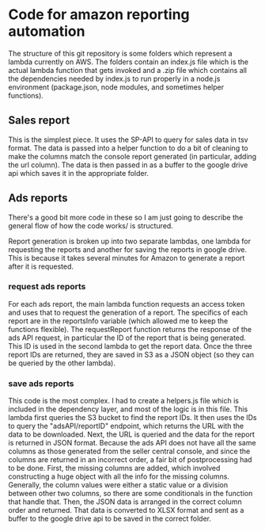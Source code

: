 # Code for amazon reporting automation
The structure of this git repository is some folders which represent a lambda currently on AWS. The folders contain an index.js file which is the actual lambda function that gets invoked and a .zip file which contains all the dependencies needed by index.js to run properly in a node.js environment (package.json, node modules, and sometimes helper functions).

## Sales report
This is the simplest piece. It uses the SP-API to query for sales data in tsv format. The data is passed into a helper function to do a bit of cleaning to make the columns match the console report generated (in particular, adding the url column). The data is then passed in as a buffer to the google drive api which saves it in the appropriate folder.

## Ads reports
There's a good bit more code in these so I am just going to describe the general flow of how the code works/ is structured.

Report generation is broken up into two separate lambdas, one lambda for requesting the reports and another for saving the reports in google drive. This is because it takes several minutes for Amazon to generate a report after it is requested.

### request ads reports
For each ads report, the main lambda function requests an access token and uses that to request the generation of a report. The specifics of each report are in the reportsInfo variable (which allowed me to keep the functions flexible). The requestReport function returns the response of the ads API request, in particular the ID of the report that is being generated. This ID is used in the second lambda to get the report data. Once the three report IDs are returned, they are saved in S3 as a JSON object (so they can be queried by the other lambda).

### save ads reports
This code is the most complex. I had to create a helpers.js file which is included in the dependency layer, and most of the logic is in this file. This lambda first queries the S3 bucket to find the report IDs. It then uses the IDs to query the "adsAPI/reportID" endpoint, which returns the URL with the data to be downloaded. Next, the URL is queried and the data for the report is returned in JSON format. Because the ads API does not have all the same columns as those generated from the seller central console, and since the columns are returned in an incorrect order, a fair bit of postprocessing had to be done. First, the missing columns are added, which involved constructing a huge object with all the info for the missing columns. Generally, the column values were either a static value or a division between other two columns, so there are some conditionals in the function that handle that. Then, the JSON data is arranged in the correct column order and returned. That data is converted to XLSX format and sent as a buffer to the google drive api to be saved in the correct folder.